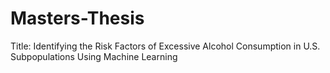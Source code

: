 # Masters-Thesis
 Title: Identifying the Risk Factors of Excessive Alcohol Consumption in U.S. Subpopulations Using Machine Learning
